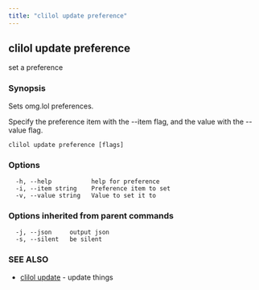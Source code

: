 ```yaml
---
title: "clilol update preference"
---
```

## clilol update preference

set a preference

### Synopsis

Sets omg.lol preferences.

Specify the preference item with the --item flag, and the value with
the --value flag.

```
clilol update preference [flags]
```

### Options

```
  -h, --help           help for preference
  -i, --item string    Preference item to set
  -v, --value string   Value to set it to
```

### Options inherited from parent commands

```
  -j, --json     output json
  -s, --silent   be silent
```

### SEE ALSO

* [clilol update](clilol_update.md)	 - update things

